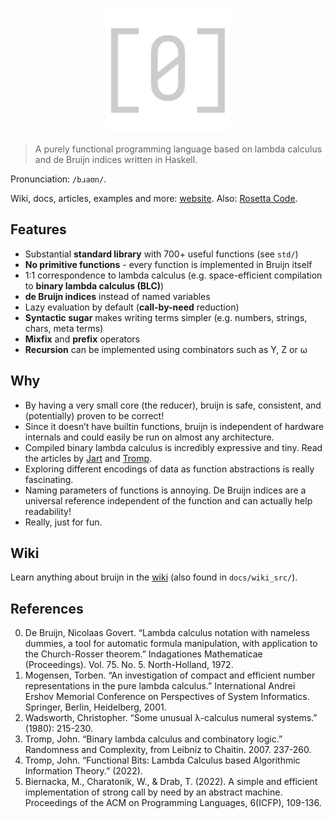 <p align="center">

<img width="200" src="https://raw.githubusercontent.com/marvinborner/bruijn/main/docs/res/logo.png" alt="Bruijn logo"/>

</p>

> A purely functional programming language based on lambda calculus and
> de Bruijn indices written in Haskell.

Pronunciation: `/bɹaʊn/`.

Wiki, docs, articles, examples and more:
[website](https://bruijn.marvinborner.de). Also: [Rosetta
Code](https://rosettacode.org/wiki/Category:Bruijn).

## Features

- Substantial **standard library** with 700+ useful functions (see
  `std/`)
- **No primitive functions** - every function is implemented in Bruijn
  itself
- 1:1 correspondence to lambda calculus (e.g. space-efficient
  compilation to **binary lambda calculus (BLC)**)
- **de Bruijn indices** instead of named variables
- Lazy evaluation by default (**call-by-need** reduction)
- **Syntactic sugar** makes writing terms simpler (e.g. numbers,
  strings, chars, meta terms)
- **Mixfix** and **prefix** operators
- **Recursion** can be implemented using combinators such as Y, Z or ω

## Why

- By having a very small core (the reducer), bruijn is safe, consistent,
  and (potentially) proven to be correct!
- Since it doesn’t have builtin functions, bruijn is independent of
  hardware internals and could easily be run on almost any architecture.
- Compiled binary lambda calculus is incredibly expressive and tiny.
  Read the articles by [Jart](https://justine.lol/lambda/#why) and
  [Tromp](https://tromp.github.io/cl/cl.html).
- Exploring different encodings of data as function abstractions is
  really fascinating.
- Naming parameters of functions is annoying. De Bruijn indices are a
  universal reference independent of the function and can actually help
  readability!
- Really, just for fun.

## Wiki

Learn anything about bruijn in the
[wiki](https://bruijn.marvinborner.de/wiki/) (also found in
`docs/wiki_src/`).

## References

0.  De Bruijn, Nicolaas Govert. “Lambda calculus notation with nameless
    dummies, a tool for automatic formula manipulation, with application
    to the Church-Rosser theorem.” Indagationes Mathematicae
    (Proceedings). Vol. 75. No. 5. North-Holland, 1972.
1.  Mogensen, Torben. “An investigation of compact and efficient number
    representations in the pure lambda calculus.” International Andrei
    Ershov Memorial Conference on Perspectives of System Informatics.
    Springer, Berlin, Heidelberg, 2001.
2.  Wadsworth, Christopher. “Some unusual λ-calculus numeral systems.”
    (1980): 215-230.
3.  Tromp, John. “Binary lambda calculus and combinatory logic.”
    Randomness and Complexity, from Leibniz to Chaitin. 2007. 237-260.
4.  Tromp, John. “Functional Bits: Lambda Calculus based Algorithmic
    Information Theory.” (2022).
5.  Biernacka, M., Charatonik, W., & Drab, T. (2022). A simple and
    efficient implementation of strong call by need by an abstract
    machine. Proceedings of the ACM on Programming Languages, 6(ICFP),
    109-136.
